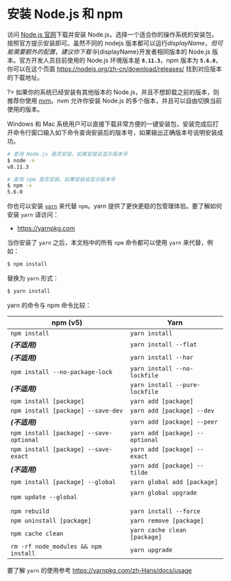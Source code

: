 # 安装 Node.js 和 npm

访问 [Node.js 官网](https://nodejs.org/zh-cn/)下载并安装 Node.js，选择一个适合你的操作系统的安装包，按照官方提示安装即可。虽然不同的 nodejs 版本都可以运行${displayName}，但可能需要额外的配置，建议你下载与${displayName}开发者相同版本的 Node.js 版本。官方开发人员目前使用的 Node.js 环境版本是 **`8.11.3`**，npm 版本为 **`5.6.0`**，你可以在这个页面 https://nodejs.org/zh-cn/download/releases/ 找到对应版本的下载地址。

?> 如果你的系统已经安装有其他版本的 Node.js，并且不想卸载之前的版本，则推荐你使用 [nvm](https://github.com/creationix/nvm)。nvm 允许你安装 Node.js 的多个版本，并且可以自由切换当前使用的版本。

Windows 和 Mac 系统用户可以直接下载非常方便的一键安装包，安装完成后打开命令行窗口输入如下命令查询安装后的版本号，如果输出正确版本号说明安装成功。

```bash
# 查询 Node.js 是否安装，如果安装会显示版本号
$ node -v
v8.11.3

# 查询 npm 是否安装，如果安装会显示版本号
$ npm -v
5.6.0
```

你也可以安装 [`yarn`](https://yarnpkg.com/zh-Hans/) 来代替 `npm`。yarn 提供了更快更稳的包管理体验。要了解如何安装 `yarn` 请访问：

* https://yarnpkg.com

当你安装了 `yarn` 之后，本文档中的所有 `npm` 命令都可以使用 `yarn` 来代替，例如：

```bash
$ npm install
```

替换为 `yarn` 形式：

```bash
$ yarn install
```

yarn 的命令与 npm 命令比较：

<table>
  <thead>
    <tr>
      <th>npm (v5)</th>
      <th>Yarn</th>
    </tr>
  </thead>
  <tbody>
    <tr>
      <td><code class="highlighter-rouge">npm install</code></td>
      <td><code class="highlighter-rouge">yarn install</code></td>
    </tr>
    <tr>
      <td><strong><em>(不适用)</em></strong></td>
      <td><code class="highlighter-rouge">yarn install --flat</code></td>
    </tr>
    <tr>
      <td><strong><em>(不适用)</em></strong></td>
      <td><code class="highlighter-rouge">yarn install --har</code></td>
    </tr>
    <tr>
      <td><code class="highlighter-rouge">npm install --no-package-lock</code></td>
      <td><code class="highlighter-rouge">yarn install --no-lockfile</code></td>
    </tr>
    <tr>
      <td><strong><em>(不适用)</em></strong></td>
      <td><code class="highlighter-rouge">yarn install --pure-lockfile</code></td>
    </tr>
    <tr>
      <td><code class="highlighter-rouge">npm install [package]</code></td>
      <td><code class="highlighter-rouge">yarn add [package]</code></td>
    </tr>
    <tr>
      <td><code class="highlighter-rouge">npm install [package] --save-dev</code></td>
      <td><code class="highlighter-rouge">yarn add [package] --dev</code></td>
    </tr>
    <tr>
      <td><strong><em>(不适用)</em></strong></td>
      <td><code class="highlighter-rouge">yarn add [package] --peer</code></td>
    </tr>
    <tr>
      <td><code class="highlighter-rouge">npm install [package] --save-optional</code></td>
      <td><code class="highlighter-rouge">yarn add [package] --optional</code></td>
    </tr>
    <tr>
      <td><code class="highlighter-rouge">npm install [package] --save-exact</code></td>
      <td><code class="highlighter-rouge">yarn add [package] --exact</code></td>
    </tr>
    <tr>
      <td><strong><em>(不适用)</em></strong></td>
      <td><code class="highlighter-rouge">yarn add [package] --tilde</code></td>
    </tr>
    <tr>
      <td><code class="highlighter-rouge">npm install [package] --global</code></td>
      <td><code class="highlighter-rouge">yarn global add [package]</code></td>
    </tr>
    <tr>
      <td><code class="highlighter-rouge">npm update --global</code> &nbsp; &nbsp; &nbsp; &nbsp; &nbsp; &nbsp; &nbsp; &nbsp; &nbsp;</td>
      <td><code class="highlighter-rouge">yarn global upgrade</code> &nbsp; &nbsp; &nbsp; &nbsp; &nbsp; &nbsp; &nbsp; &nbsp; &nbsp; &nbsp;</td>
    </tr>
    <tr>
      <td><code class="highlighter-rouge">npm rebuild</code></td>
      <td><code class="highlighter-rouge">yarn install --force</code></td>
    </tr>
    <tr>
      <td><code class="highlighter-rouge">npm uninstall [package]</code></td>
      <td><code class="highlighter-rouge">yarn remove [package]</code></td>
    </tr>
    <tr>
      <td><code class="highlighter-rouge">npm cache clean</code></td>
      <td><code class="highlighter-rouge">yarn cache clean [package]</code></td>
    </tr>
    <tr>
      <td><code class="highlighter-rouge">rm -rf node_modules &amp;&amp; npm install</code></td>
      <td><code class="highlighter-rouge">yarn upgrade</code></td>
    </tr>
  </tbody>
</table>

要了解 `yarn` 的使用参考 https://yarnpkg.com/zh-Hans/docs/usage